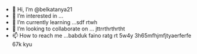 - 👋 Hi, I’m @belkatanya21
- 👀 I’m interested in ...
- 🌱 I’m currently learning ...sdf rtwh
- 💞️ I’m looking to collaborate on ... jttrrthrthrtht
- 📫 How to reach me ...babduk faino ratg rt 5w4y
 3h65mfhjmfjtyaerferfe 67k kyu
<!--- h356
belkatanya21/belkatanya21 is a ✨ special ✨ repository because its `README.md` (this file) appears on your GitHub profile.
You can click the Preview link to take a look at your changes.
--->
